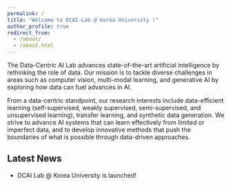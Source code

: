 ```yaml
---
permalink: /
title: "Welcome to DCAI-Lab @ Korea University !"
author_profile: true
redirect_from: 
  - /about/
  - /about.html
---
```


The Data-Centric AI Lab advances state-of-the-art artificial intelligence by rethinking the role of data. Our mission is to tackle diverse challenges in areas such as computer vision, multi-modal learning, and generative AI by exploring how data can fuel advances in AI.

From a data-centric standpoint, our research interests include data-efficient learning (self-supervised, weakly supervised, semi-supervised, and unsupervised learning), transfer learning, and synthetic data generation. We strive to advance AI systems that can learn effectively from limited or imperfect data, and to develop innovative methods that push the boundaries of what is possible through data-driven approaches.


Latest News
------
- DCAI Lab @ Korea University is launched!
